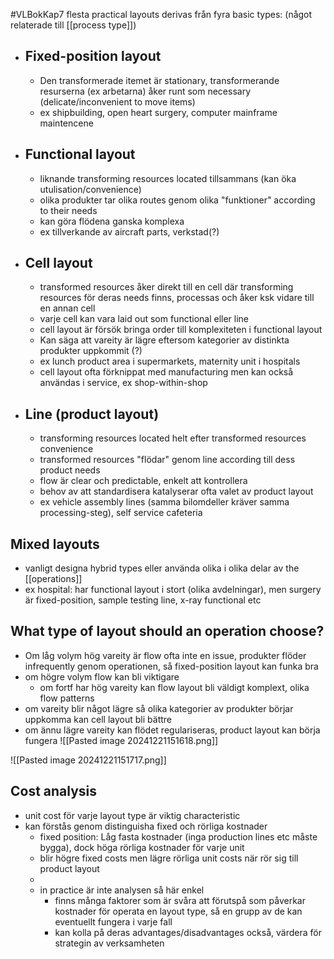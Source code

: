 #VLBokKap7
flesta practical layouts derivas från fyra basic types:
(något relaterade till [[process type]])
- ## Fixed-position layout
	- Den transformerade itemet är stationary, transformerande resurserna (ex arbetarna) åker runt som necessary (delicate/inconvenient to move items)
	- ex shipbuilding, open heart surgery, computer mainframe maintencene 
- ## Functional layout
	- liknande transforming resources located tillsammans (kan öka utulisation/convenience)
	- olika produkter tar olika routes genom olika "funktioner" according to their needs
	- kan göra flödena ganska komplexa
	- ex tillverkande av aircraft parts, verkstad(?)
- ## Cell layout
	- transformed resources åker direkt till en cell där transforming resources för deras needs finns, processas och åker ksk vidare till en annan cell
	- varje cell kan vara laid out som functional eller line
	- cell layout är försök bringa order till komplexiteten i functional layout
	- Kan säga att vareity är lägre eftersom kategorier av distinkta produkter uppkommit (?)
	- ex lunch product area i supermarkets, maternity unit i hospitals
	- cell layout ofta förknippat med manufacturing men kan också användas i service, ex shop-within-shop
- ## Line (product layout)
	- transforming resources located helt efter transformed resources convenience
	- transformed resources "flödar" genom line according till dess product needs
	- flow är clear och predictable, enkelt att kontrollera
	- behov av att standardisera katalyserar ofta valet av product layout
	- ex vehicle assembly lines (samma bilomdeller kräver samma processing-steg), self service cafeteria

## Mixed layouts
- vanligt designa hybrid types eller använda olika i olika delar av the [[operations]]
- ex hospital: har functional layout i stort (olika avdelningar), men surgery är fixed-position, sample testing line, x-ray functional etc


## What type of layout should an operation choose?
- Om låg volym hög vareity är flow ofta inte en issue, produkter flöder infrequently genom operationen, så fixed-position layout kan funka bra
- om högre volym flow kan bli viktigare
	- om fortf har hög vareity kan flow layout bli väldigt komplext, olika flow patterns
- om vareity blir något lägre så olika kategorier av produkter börjar uppkomma kan cell layout bli bättre
- om ännu lägre vareity kan flödet regulariseras, product layout kan börja fungera
![[Pasted image 20241221151618.png]]

![[Pasted image 20241221151717.png]]


## Cost analysis
- unit cost för varje layout type är viktig characteristic
- kan förstås genom distinguisha fixed och rörliga kostnader
	- fixed position: Låg fasta kostnader (inga production lines etc måste bygga), dock höga rörliga kostnader för varje unit
	- blir högre fixed costs men lägre rörliga unit costs när rör sig till product layout
	- 
	- in practice är inte analysen så här enkel
		- finns många faktorer som är svåra att förutspå som påverkar kostnader för operata en layout type,  så en grupp av de kan eventuellt fungera i varje fall
		- kan kolla på deras advantages/disadvantages också, värdera för strategin av verksamheten



